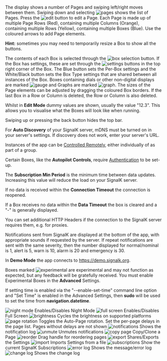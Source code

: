 The display shows a number of Pages and swiping left/right moves between them. Swiping down and selecting ![pages](assets/icons/__THEME__/web.png) shows the list of Pages. Press the ![edit](assets/icons/__THEME__/edit.png) button to edit a Page. Each Page is made up of multiple Page Rows (Red), containing multiple Columns (Orange), containing multiple Rows (Yellow), containing multiple Boxes (Blue). Use the coloured arrows to add Page elements.

**Hint:** sometimes you may need to temporarily resize a Box to show all the buttons.

The contents of each Box is selected through the ![box selection](assets/icons/__THEME__/format_list_bulleted.png) button. If the Box has settings, these are set through the ![settings](assets/icons/__THEME__/settings.png) buttons in the top right corner of the Box. The Blue button sets the Per-Box settings and the White/Black button sets the Box Type settings that are shared between all instances of the Box. Boxes containing dials or other non-digital displays are marked ![gauge](assets/icons/__THEME__/speed.png) and Graphs are marked ![graph](assets/icons/__THEME__/show_chart.png). The sizes of the Page elements can be adjusted by dragging the coloured Box borders. If the last Box in a Row or Column is deleted, the Row or Column is also deleted.

Whilst in **Edit Mode** dummy values are shown, usually the value "12.3". This allows you to visualise what the Boxes will look like when running.

Swiping up or pressing the back button hides the top bar.

For **Auto Discovery** of your SignalK server, mDNS must be turned on in your server's settings. If discovery does not work, enter your server's URL.

Instances of the app can be [Controlled Remotely](doc:remote-control.md), either individually of as part of a group.

Certain Boxes, like the **Autopilot Controls**, require [Authentication](doc:authentication.md) to be set-up.

The **Subscription Min Period** is the minimum time between data updates. Increasing this value will reduce the load on your SignalK server.

If no data is received within the **Connection Timeout** the connection is reopened.

If a Box receives no data within the **Data Timeout** the box is cleared and a "-" is generally displayed.

You can set additional HTTP Headers if the connection to the SignalK server requires them, e.g. for proxies.

Notifications sent from SignalK are displayed at the bottom of the app, with appropriate sounds if requested by the server. If repeat notifications are sent with the same severity, then the number displayed for normal/nominal is 1, alert is 5, warn is 10, alarm is 20 and emergency is 30.

In **Demo Mode** the app connects to https://demo.signalk.org.

Boxes marked ![experimental](assets/icons/__THEME__/science.png) are experimental and may not function as expected, but any feedback will be gratefully received. You must enable Experimental Boxes in the **Advanced** Settings.
        
If setting time is enabled via the "--enable-set-time" command line option and "Set Time" is enabled in the Advanced Settings, then **sudo** will be used to set the time from **navigation.datetime**.

![night mode](assets/icons/__THEME__/mode_night.png) Enables/Disables Night Mode
![full screen](assets/icons/__THEME__/fullscreen.png) Enables/Disables Full Screen
![brightness](assets/icons/__THEME__/brightness_7.png) Cycles the brightness on supported platforms
![page rotation](assets/icons/__THEME__/sync_alt.png) Toggles the Auto-Page rotation. Set the per-page delays in the page list. Pages without delays are not shown
![notifications](assets/icons/__THEME__/format_list_bulleted.png) Shows the notification log
![unmute](assets/icons/__THEME__/volume_off.png) Unmutes notifications
![copy page](assets/icons/__THEME__/content_copy.png) Copy/Clone a Page
![reorder](assets/icons/__THEME__/drag_handle.png) Drag handle for reordering pages
![export](assets/icons/__THEME__/share.png) Shares/Exports the Settings
![import](assets/icons/__THEME__/file_open.png) Imports Settings from a file
![subscriptions](assets/icons/__THEME__/mediation.png) Show the current SignalK Subscriptions
![error log](assets/icons/__THEME__/notes.png) Shows the message/error log
![change log](assets/icons/__THEME__/change_history.png) Shows the change log
